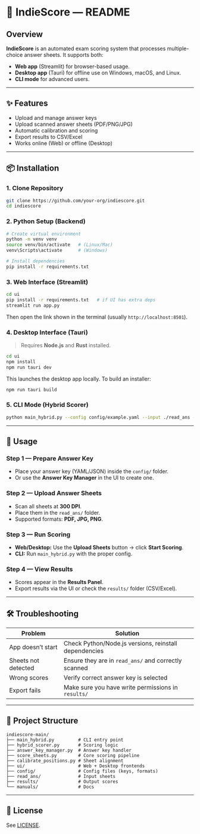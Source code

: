 
# 📖 IndieScore — README

## Overview

**IndieScore** is an automated exam scoring system that processes multiple-choice answer sheets. It supports both:

* **Web app** (Streamlit) for browser-based usage.
* **Desktop app** (Tauri) for offline use on Windows, macOS, and Linux.
* **CLI mode** for advanced users.

---

## ✨ Features

* Upload and manage answer keys
* Upload scanned answer sheets (PDF/PNG/JPG)
* Automatic calibration and scoring
* Export results to CSV/Excel
* Works online (Web) or offline (Desktop)

---

## 📦 Installation

### 1. Clone Repository

```bash
git clone https://github.com/your-org/indiescore.git
cd indiescore
```

### 2. Python Setup (Backend)

```bash
# Create virtual environment
python -m venv venv
source venv/bin/activate   # (Linux/Mac)
venv\Scripts\activate      # (Windows)

# Install dependencies
pip install -r requirements.txt
```

### 3. Web Interface (Streamlit)

```bash
cd ui
pip install -r requirements.txt   # if UI has extra deps
streamlit run app.py
```

Then open the link shown in the terminal (usually `http://localhost:8501`).

### 4. Desktop Interface (Tauri)

> Requires **Node.js** and **Rust** installed.

```bash
cd ui
npm install
npm run tauri dev
```

This launches the desktop app locally. To build an installer:

```bash
npm run tauri build
```

### 5. CLI Mode (Hybrid Scorer)

```bash
python main_hybrid.py --config config/example.yaml --input ./read_ans --output ./results
```

---

## 🚀 Usage

### Step 1 — Prepare Answer Key

* Place your answer key (YAML/JSON) inside the `config/` folder.
* Or use the **Answer Key Manager** in the UI to create one.

### Step 2 — Upload Answer Sheets

* Scan all sheets at **300 DPI**.
* Place them in the `read_ans/` folder.
* Supported formats: **PDF, JPG, PNG**.

### Step 3 — Run Scoring

* **Web/Desktop:** Use the **Upload Sheets** button → click **Start Scoring**.
* **CLI:** Run `main_hybrid.py` with the proper config.

### Step 4 — View Results

* Scores appear in the **Results Panel**.
* Export results via the UI or check the `results/` folder (CSV/Excel).

---

## 🛠 Troubleshooting

| Problem             | Solution                                              |
| ------------------- | ----------------------------------------------------- |
| App doesn’t start   | Check Python/Node.js versions, reinstall dependencies |
| Sheets not detected | Ensure they are in `read_ans/` and correctly scanned  |
| Wrong scores        | Verify correct answer key is selected                 |
| Export fails        | Make sure you have write permissions in `results/`    |

---

## 📂 Project Structure

```
indiescore-main/
├── main_hybrid.py         # CLI entry point
├── hybrid_scorer.py       # Scoring logic
├── answer_key_manager.py  # Answer key handler
├── score_sheets.py        # Core scoring pipeline
├── calibrate_positions.py # Sheet alignment
├── ui/                    # Web + Desktop frontends
├── config/                # Config files (keys, formats)
├── read_ans/              # Input sheets
├── results/               # Output scores
└── manuals/               # Docs
```

---

## 📜 License

See [LICENSE](LICENSE).
